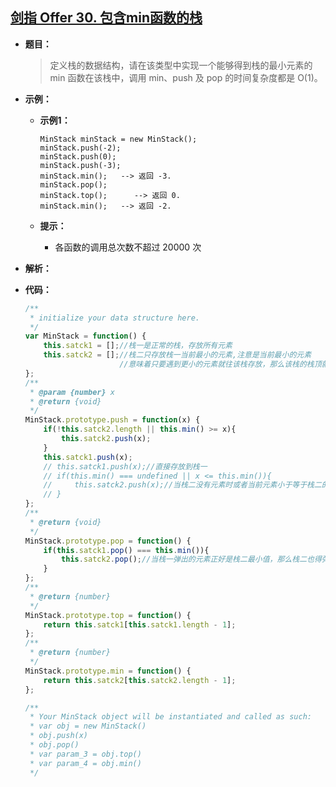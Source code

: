 ## [剑指 Offer 30. 包含min函数的栈](https://leetcode.cn/problems/bao-han-minhan-shu-de-zhan-lcof/)

* **题目：**

  >定义栈的数据结构，请在该类型中实现一个能够得到栈的最小元素的 min 函数在该栈中，调用 min、push 及 pop 的时间复杂度都是 O(1)。

* **示例：**

  * **示例1：**

    ```
    MinStack minStack = new MinStack();
    minStack.push(-2);
    minStack.push(0);
    minStack.push(-3);
    minStack.min();   --> 返回 -3.
    minStack.pop();
    minStack.top();      --> 返回 0.
    minStack.min();   --> 返回 -2.
    ```

  * **提示：**

    * 各函数的调用总次数不超过 20000 次

* **解析：**

  >

* **代码：**

  ```js
  /**
   * initialize your data structure here.
   */
  var MinStack = function() {
      this.satck1 = [];//栈一是正常的栈，存放所有元素
      this.satck2 = [];//栈二只存放栈一当前最小的元素,注意是当前最小的元素
                       //意味着只要遇到更小的元素就往该栈存放，那么该栈的栈顶就是栈一所有元素最小的值了
  };
  /** 
   * @param {number} x
   * @return {void}
   */
  MinStack.prototype.push = function(x) {
      if(!this.satck2.length || this.min() >= x){
          this.satck2.push(x);
      }
      this.satck1.push(x);
      // this.satck1.push(x);//直接存放到栈一
      // if(this.min() === undefined || x <= this.min()){
      //     this.satck2.push(x);//当栈二没有元素时或者当前元素小于等于栈二的最小值（也就是栈顶元素）时插入该元素到栈顶
      // }
  };
  /**
   * @return {void}
   */
  MinStack.prototype.pop = function() {
      if(this.satck1.pop() === this.min()){
          this.satck2.pop();//当栈一弹出的元素正好是栈二最小值，那么栈二也得弹出该元素;
      }
  };
  /**
   * @return {number}
   */
  MinStack.prototype.top = function() {
      return this.satck1[this.satck1.length - 1];
  };
  /**
   * @return {number}
   */
  MinStack.prototype.min = function() {
      return this.satck2[this.satck2.length - 1];
  };
  
  /**
   * Your MinStack object will be instantiated and called as such:
   * var obj = new MinStack()
   * obj.push(x)
   * obj.pop()
   * var param_3 = obj.top()
   * var param_4 = obj.min()
   */
  ```